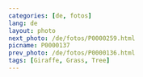 ```yaml
---
categories: [de, fotos]
lang: de
layout: photo
next_photo: /de/fotos/P0000259.html
picname: P0000137
prev_photo: /de/fotos/P0000136.html
tags: [Giraffe, Grass, Tree]
---
```

